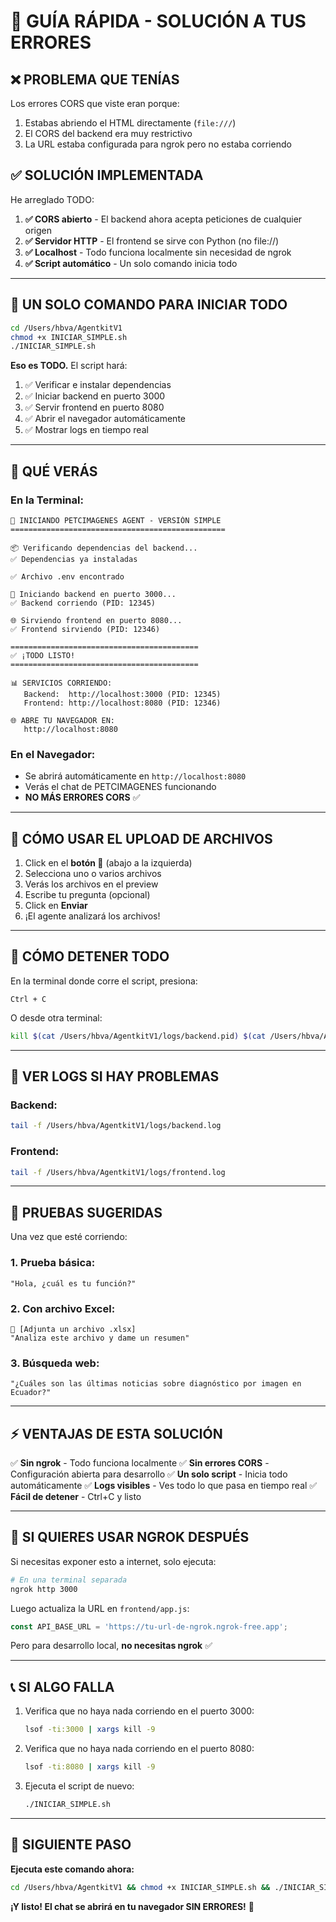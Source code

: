 # 🚀 GUÍA RÁPIDA - SOLUCIÓN A TUS ERRORES

## ❌ PROBLEMA QUE TENÍAS

Los errores CORS que viste eran porque:
1. Estabas abriendo el HTML directamente (`file:///`)
2. El CORS del backend era muy restrictivo
3. La URL estaba configurada para ngrok pero no estaba corriendo

## ✅ SOLUCIÓN IMPLEMENTADA

He arreglado TODO:

1. **✅ CORS abierto** - El backend ahora acepta peticiones de cualquier origen
2. **✅ Servidor HTTP** - El frontend se sirve con Python (no file://)
3. **✅ Localhost** - Todo funciona localmente sin necesidad de ngrok
4. **✅ Script automático** - Un solo comando inicia todo

---

## 🎯 UN SOLO COMANDO PARA INICIAR TODO

```bash
cd /Users/hbva/AgentkitV1
chmod +x INICIAR_SIMPLE.sh
./INICIAR_SIMPLE.sh
```

**Eso es TODO.** El script hará:

1. ✅ Verificar e instalar dependencias
2. ✅ Iniciar backend en puerto 3000
3. ✅ Servir frontend en puerto 8080
4. ✅ Abrir el navegador automáticamente
5. ✅ Mostrar logs en tiempo real

---

## 🎨 QUÉ VERÁS

### En la Terminal:
```
🚀 INICIANDO PETCIMAGENES AGENT - VERSIÓN SIMPLE
================================================

📦 Verificando dependencias del backend...
✅ Dependencias ya instaladas

✅ Archivo .env encontrado

🔄 Iniciando backend en puerto 3000...
✅ Backend corriendo (PID: 12345)

🌐 Sirviendo frontend en puerto 8080...
✅ Frontend sirviendo (PID: 12346)

==========================================
✅ ¡TODO LISTO!
==========================================

📊 SERVICIOS CORRIENDO:
   Backend:  http://localhost:3000 (PID: 12345)
   Frontend: http://localhost:8080 (PID: 12346)

🌐 ABRE TU NAVEGADOR EN:
   http://localhost:8080
```

### En el Navegador:
- Se abrirá automáticamente en `http://localhost:8080`
- Verás el chat de PETCIMAGENES funcionando
- **NO MÁS ERRORES CORS** ✅

---

## 📎 CÓMO USAR EL UPLOAD DE ARCHIVOS

1. Click en el **botón 📎** (abajo a la izquierda)
2. Selecciona uno o varios archivos
3. Verás los archivos en el preview
4. Escribe tu pregunta (opcional)
5. Click en **Enviar**
6. ¡El agente analizará los archivos!

---

## 🛑 CÓMO DETENER TODO

En la terminal donde corre el script, presiona:
```
Ctrl + C
```

O desde otra terminal:
```bash
kill $(cat /Users/hbva/AgentkitV1/logs/backend.pid) $(cat /Users/hbva/AgentkitV1/logs/frontend.pid)
```

---

## 📝 VER LOGS SI HAY PROBLEMAS

### Backend:
```bash
tail -f /Users/hbva/AgentkitV1/logs/backend.log
```

### Frontend:
```bash
tail -f /Users/hbva/AgentkitV1/logs/frontend.log
```

---

## 🎯 PRUEBAS SUGERIDAS

Una vez que esté corriendo:

### 1. Prueba básica:
```
"Hola, ¿cuál es tu función?"
```

### 2. Con archivo Excel:
```
📎 [Adjunta un archivo .xlsx]
"Analiza este archivo y dame un resumen"
```

### 3. Búsqueda web:
```
"¿Cuáles son las últimas noticias sobre diagnóstico por imagen en Ecuador?"
```

---

## ⚡ VENTAJAS DE ESTA SOLUCIÓN

✅ **Sin ngrok** - Todo funciona localmente
✅ **Sin errores CORS** - Configuración abierta para desarrollo
✅ **Un solo script** - Inicia todo automáticamente
✅ **Logs visibles** - Ves todo lo que pasa en tiempo real
✅ **Fácil de detener** - Ctrl+C y listo

---

## 🔄 SI QUIERES USAR NGROK DESPUÉS

Si necesitas exponer esto a internet, solo ejecuta:

```bash
# En una terminal separada
ngrok http 3000
```

Luego actualiza la URL en `frontend/app.js`:
```javascript
const API_BASE_URL = 'https://tu-url-de-ngrok.ngrok-free.app';
```

Pero para desarrollo local, **no necesitas ngrok** ✅

---

## 📞 SI ALGO FALLA

1. Verifica que no haya nada corriendo en el puerto 3000:
   ```bash
   lsof -ti:3000 | xargs kill -9
   ```

2. Verifica que no haya nada corriendo en el puerto 8080:
   ```bash
   lsof -ti:8080 | xargs kill -9
   ```

3. Ejecuta el script de nuevo:
   ```bash
   ./INICIAR_SIMPLE.sh
   ```

---

## 🎉 SIGUIENTE PASO

**Ejecuta este comando ahora:**

```bash
cd /Users/hbva/AgentkitV1 && chmod +x INICIAR_SIMPLE.sh && ./INICIAR_SIMPLE.sh
```

**¡Y listo! El chat se abrirá en tu navegador SIN ERRORES!** 🚀
